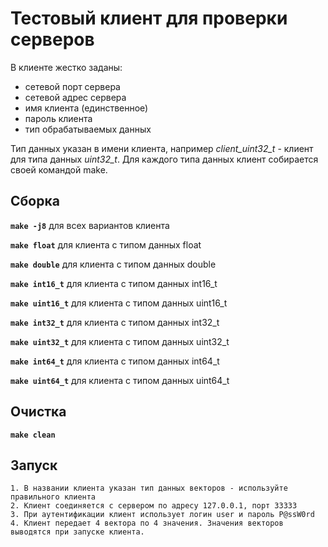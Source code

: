# Тестовый клиент для проверки серверов

В клиенте жестко заданы:

  * сетевой порт сервера
  * сетевой адрес сервера
  * имя клиента (единственное)
  * пароль клиента
  * тип обрабатываемых данных

Тип данных указан в имени клиента, например *client_uint32_t* - клиент для типа данных *uint32_t*. Для каждого типа данных клиент собирается своей командой make.

## Сборка

 **`make -j8`** для всех вариантов клиента

 **`make float`** для клиента с типом данных float

 **`make double`** для клиента с типом данных double

 **`make int16_t`** для клиента с типом данных int16_t

 **`make uint16_t`** для клиента с типом данных uint16_t

 **`make int32_t`** для клиента с типом данных int32_t

 **`make uint32_t`** для клиента с типом данных uint32_t

 **`make int64_t`** для клиента с типом данных int64_t

 **`make uint64_t`** для клиента с типом данных uint64_t

## Очистка

**`make clean`**

## Запуск

    1. В названии клиента указан тип данных векторов - используйте правильного клиента
    2. Клиент соединяется с сервером по адресу 127.0.0.1, порт 33333
    3. При аутентификации клиент использует логин user и пароль P@ssW0rd
    4. Клиент передает 4 вектора по 4 значения. Значения векторов выводятся при запуске клиента.
